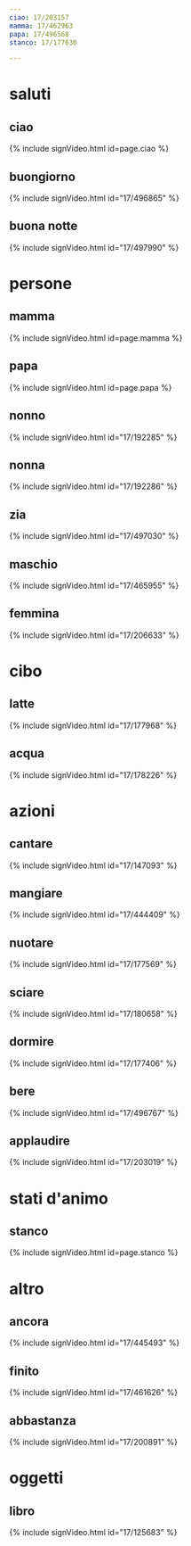 ```yaml
---
ciao: 17/203157
mamma: 17/462963
papa: 17/496568
stanco: 17/177630

---
```


# saluti

## ciao

{% include signVideo.html id=page.ciao %}

## buongiorno

{% include signVideo.html id="17/496865" %}

## buona notte

{% include signVideo.html id="17/497990" %}

# persone

## mamma

{% include signVideo.html id=page.mamma %}

## papa

{% include signVideo.html id=page.papa %}

## nonno

{% include signVideo.html id="17/192285" %}

## nonna

{% include signVideo.html id="17/192286" %}

## zia

{% include signVideo.html id="17/497030" %}

## maschio

{% include signVideo.html id="17/465955" %}

## femmina

{% include signVideo.html id="17/206633" %}

# cibo

## latte

{% include signVideo.html id="17/177968" %}

## acqua

{% include signVideo.html id="17/178226" %}

# azioni

## cantare

{% include signVideo.html id="17/147093" %}

## mangiare

{% include signVideo.html id="17/444409" %}

## nuotare

{% include signVideo.html id="17/177569" %}

## sciare

{% include signVideo.html id="17/180658" %}

## dormire

{% include signVideo.html id="17/177406" %}

## bere

{% include signVideo.html id="17/496767" %}

## applaudire

{% include signVideo.html id="17/203019" %}

# stati d'animo

## stanco

{% include signVideo.html id=page.stanco %}

# altro

## ancora

{% include signVideo.html id="17/445493" %}

## finito

{% include signVideo.html id="17/461626" %}

## abbastanza

{% include signVideo.html id="17/200891" %}

# oggetti

## libro

{% include signVideo.html id="17/125683" %}
